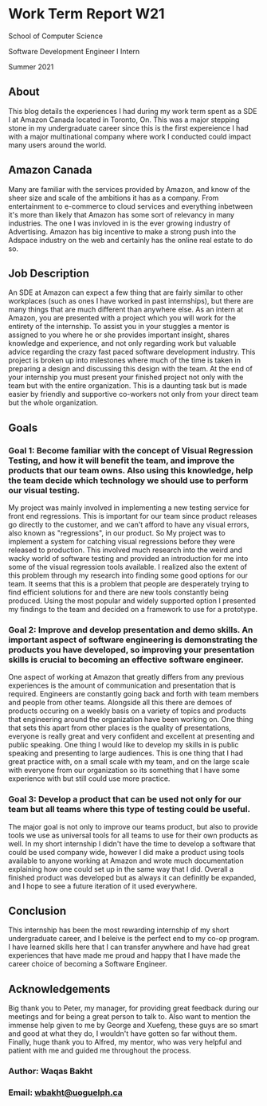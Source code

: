 # Work Term Report W21

School of Computer Science

Software Development Engineer I Intern

Summer 2021

## About

This blog details the experiences I had during my work term spent as a SDE I at Amazon Canada located in Toronto, On. This was a major stepping stone in my undergraduate career since this is the first expereience I had with a major multinational company where work I conducted could impact many users around the world. 

## Amazon Canada

Many are familiar with the services provided by Amazon, and know of the sheer size and scale of the ambitions it has as a company. From entertainment to e-commerce to cloud services and everything inbetween it's more than likely that Amazon has some sort of relevancy in many industries. The one I was invloved in is the ever growing industry of Advertising. Amazon has big incentive to make a strong push into the Adspace industry on the web and certainly has the online real estate to do so. 

## Job Description

An SDE at Amazon can expect a few thing that are fairly similar to other workplaces (such as ones I have worked in past internships), but there are many things that are much different than anywhere else. As an intern at Amazon, you are presented with a project which you will work for the entirety of the internship. To assist you in your stuggles a mentor is assigned to you where he or she provides important insight, shares knowledge and experience, and not only regarding work but valuable advice regarding the crazy fast paced software development industry. This project is broken up into milestones where much of the time is taken in preparing a design and discussing this design with the team. At the end of your internship you must present your finished project not only with the team but with the entire organization. This is a daunting task but is made easier by friendly and supportive co-workers not only from your direct team but the whole organization. 

## Goals

### Goal 1: Become familiar with the concept of Visual Regression Testing, and how it will benefit the team, and improve the products that our team owns. Also using this knowledge, help the team decide which technology we should use to perform our visual testing.

My project was mainly involved in implementing a new testing service for front end regressions. This is important for our team since product releases go directly to the customer, and we can't afford to have any visual errors, also known as "regressions", in our product. So My project was to implement a system for catching visual regressions before they were released 
to production. This involved much research into the weird and wacky world of software testing and provided an introduction for me into some of the visual regression tools available. I realized also the extent of this problem through my research into finding some good options for our team. It seems that this is a problem that people are desperately trying to find efficient solutions for and there are new tools constantly being produced. Using the most popular and widely supported option I presented my findings to the team and decided on a framework to use for a prototype. 

### Goal 2: Improve and develop presentation and demo skills. An important aspect of software engineering is demonstrating the products you have developed, so improving your presentation skills is crucial to becoming an effective software engineer.

One aspect of working at Amazon that greatly differs from any previous experiences is the amount of communication and presentation that is required. Engineers are constantly going back and forth with team members and people from other teams. Alongside all this there are demoes of products occuring on a weekly basis on a variety of topics and products that engineering around the organization have been working on. One thing that sets this apart from other places is the quality of presentations, everyone is really great and very confident and excellent at presenting and public speaking. One thing I would like to develop my skills in is public speaking and presenting to large audiences. This is one thing that I had great practice with, on a small scale with my team, and on the large scale with everyone from our organization so its something that I have some experience with but still could use more practice.

### Goal 3: Develop a product that can be used not only for our team but all teams where this type of testing could be useful.

The major goal is not only to improve our teams product, but also to provide tools we use as universal tools for all teams to use for their own products as well. In my short internship I didn't have the time to develop a software that could be used company wide, however I did make a product using tools available to anyone working at Amazon and wrote much documentation explaining how one could set up in the same way that I did. Overall a finished product was developed but as always it can definitly be expanded, and I hope to see a future iteration of it used everywhere. 

## Conclusion

This internship has been the most rewarding internship of my short undergraduate career, and I beleive is the perfect end to my co-op program. I have learned skills here that I can transfer anywhere and have had great experiences that have made me proud and happy that I have made the career choice of becoming a Software Engineer. 

## Acknowledgements

Big thank you to Peter, my manager, for providing great feedback during our meetings and for being a great person to talk to. Also want to mention the immense help given to me by George and Xuefeng, these guys are so smart and good at what they do, I wouldn't have gotten so far without them. Finally, huge thank you to Alfred, my mentor, who was very helpful and patient with me and guided me throughout the process. 

### Author: Waqas Bakht
### Email: wbakht@uoguelph.ca










